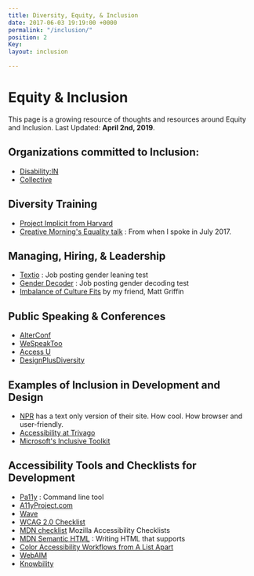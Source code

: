 ```yaml
---
title: Diversity, Equity, & Inclusion
date: 2017-06-03 19:19:00 +0000
permalink: "/inclusion/"
position: 2
Key: 
layout: inclusion

---
```

# Equity & Inclusion

This page is a growing resource of thoughts and resources around Equity and Inclusion. Last Updated: **April 2nd, 2019**.

## Organizations committed to Inclusion:

* [Disability:IN](https://disabilityin.org/ "https://disabilityin.org/")
* [Collective](https://hello-collective.com/)

## Diversity Training

* [Project Implicit from Harvard](https://implicit.harvard.edu/implicit/)
* [Creative Morning's Equality talk](https://youtu.be/5pj8E-XbRzE) : From when I spoke in July 2017.

## Managing, Hiring, & Leadership

* [Textio](https://textio.com/) : Job posting gender leaning test
* [Gender Decoder](http://gender-decoder.katmatfield.com/) : Job posting gender decoding test
* [Imbalance of Culture Fits](https://alistapart.com/article/the-imbalance-of-culture-fit) by my friend, Matt Griffin

## Public Speaking & Conferences

* [AlterConf](http://alterconf.com)
* [WeSpeakToo](http://wespeaktoo.org/)
* [Access U](https://www.knowbility.org/education/accessu/)
* [DesignPlusDiversity](http://designplusdiversity.org/)

## Examples of Inclusion in Development and Design

* [NPR](http://thin.npr.org/) has a text only version of their site. How cool. How browser and user-friendly.
* [Accessibility at Trivago](http://tech.trivago.com/2017/09/26/accessibility-at-trivago/)
* [Microsoft's Inclusive Toolkit](https://www.microsoft.com/en-us/design/inclusive)

## Accessibility Tools and Checklists for Development

* [Pa11y](https://github.com/pa11y/pa11y) : Command line tool
* [A11yProject.com](http://a11yproject.com/checklist.html)
* [Wave](http://wave.webaim.org/)
* [WCAG 2.0 Checklist](http://webaim.org/standards/wcag/checklist)
* [MDN checklist](https://developer.mozilla.org/en-US/docs/Web/Accessibility/Mobile_accessibility_checklist) Mozilla Accessibility Checklists
* [MDN Semantic HTML](https://developer.mozilla.org/en-US/docs/Web/HTML/Element) : Writing HTML that supports
* [Color Accessibility Workflows from A List Apart](https://alistapart.com/article/color-accessibility-workflows)
* [WebAIM](http://webaim.org/)
* [Knowbility](https://www.knowbility.org/)